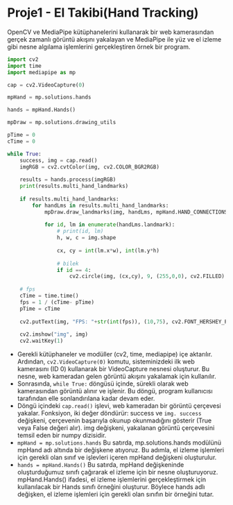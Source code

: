 # Proje1 - El Takibi(Hand Tracking)
OpenCV ve MediaPipe kütüphanelerini kullanarak bir web kamerasından gerçek zamanlı görüntü akışını yakalayan ve MediaPipe ile yüz ve el izleme gibi nesne algılama işlemlerini gerçekleştiren örnek bir program.
```python
import cv2
import time
import mediapipe as mp

cap = cv2.VideoCapture(0)

mpHand = mp.solutions.hands

hands = mpHand.Hands()

mpDraw = mp.solutions.drawing_utils

pTime = 0
cTime = 0

while True:
    success, img = cap.read()
    imgRGB = cv2.cvtColor(img, cv2.COLOR_BGR2RGB)
    
    results = hands.process(imgRGB)
    print(results.multi_hand_landmarks)
    
    if results.multi_hand_landmarks:
        for handLms in results.multi_hand_landmarks:
            mpDraw.draw_landmarks(img, handLms, mpHand.HAND_CONNECTIONS)
            
            for id, lm in enumerate(handLms.landmark):
                # print(id, lm)
                h, w, c = img.shape
                
                cx, cy = int(lm.x*w), int(lm.y*h) 
                
                # bilek
                if id == 4:
                    cv2.circle(img, (cx,cy), 9, (255,0,0), cv2.FILLED)
    
    # fps
    cTime = time.time()
    fps = 1 / (cTime- pTime)
    pTime = cTime
    
    cv2.putText(img, "FPS: "+str(int(fps)), (10,75), cv2.FONT_HERSHEY_PLAIN, 3, (255,0,0), 5)
    
    cv2.imshow("img", img)
    cv2.waitKey(1)
```
- Gerekli kütüphaneler ve modüller (cv2, time, mediapipe) içe aktarılır. Ardından, `cv2.VideoCapture(0)` komutu, sisteminizdeki ilk web kamerasını (ID 0) kullanarak bir VideoCapture nesnesi oluşturur. Bu nesne, web kameradan gelen görüntü akışını yakalamak için kullanılır.
- Sonrasında, `while True:` döngüsü içinde, sürekli olarak web kamerasından görüntü alınır ve işlenir. Bu döngü, program kullanıcısı tarafından elle sonlandırılana kadar devam eder.
- Döngü içindeki `cap.read()` işlevi, web kameradan bir görüntü çerçevesi yakalar. Fonksiyon, iki değer döndürür: success ve `img. success` değişkeni, çerçevenin başarıyla okunup okunmadığını gösterir (True veya False değeri alır). img değişkeni, yakalanan görüntü çerçevesini temsil eden bir numpy dizisidir.     
- `mpHand = mp.solutions.hands` Bu satırda, mp.solutions.hands modülünü mpHand adı altında bir değişkene atıyoruz. Bu adımla, el izleme işlemleri için gerekli olan sınıf ve işlevleri içeren mpHand değişkeni oluşturulur.     
- `hands = mpHand.Hands()` Bu satırda, mpHand değişkeninde oluşturduğumuz sınıfı çağırarak el izleme için bir nesne oluşturuyoruz. mpHand.Hands() ifadesi, el izleme işlemlerini gerçekleştirmek için kullanılacak bir Hands sınıfı örneğini oluşturur. Böylece hands adlı değişken, el izleme işlemleri için gerekli olan sınıfın bir örneğini tutar.   
    
    
    
